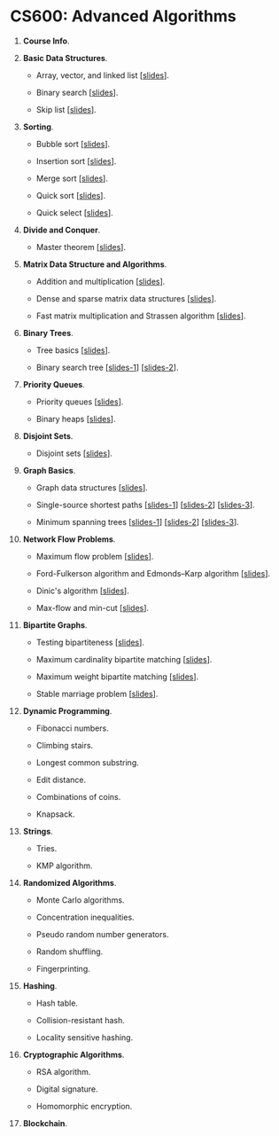 # CS600: Advanced Algorithms



1. **Course Info**.

2. **Basic Data Structures**.
	
	* Array, vector, and linked list [[slides](https://github.com/wangshusen/AdvancedAlgorithms/blob/master/Slides/2_Basic_1.pdf)].
	
	* Binary search [[slides](https://github.com/wangshusen/AdvancedAlgorithms/blob/master/Slides/2_Basic_2.pdf)].

	* Skip list [[slides](https://github.com/wangshusen/AdvancedAlgorithms/blob/master/Slides/2_Basic_3.pdf)].


3. **Sorting**.
	
	* Bubble sort [[slides](https://github.com/wangshusen/AdvancedAlgorithms/blob/master/Slides/3_Sorting_1.pdf)].
	
	* Insertion sort [[slides](https://github.com/wangshusen/AdvancedAlgorithms/blob/master/Slides/3_Sorting_2.pdf)].

	* Merge sort [[slides](https://github.com/wangshusen/AdvancedAlgorithms/blob/master/Slides/3_Sorting_3.pdf)].
	
	* Quick sort [[slides](https://github.com/wangshusen/AdvancedAlgorithms/blob/master/Slides/3_Sorting_4.pdf)].
	
	* Quick select [[slides](https://github.com/wangshusen/AdvancedAlgorithms/blob/master/Slides/3_Sorting_5.pdf)].
	

4. **Divide and Conquer**.
	
	* Master theorem [[slides](https://github.com/wangshusen/AdvancedAlgorithms/blob/master/Slides/4_DC.pdf)].


5. **Matrix Data Structure and Algorithms**.
	
	* Addition and multiplication [[slides](https://github.com/wangshusen/AdvancedAlgorithms/blob/master/Slides/5_Matrix_1.pdf)].
	
	* Dense and sparse matrix data structures [[slides](https://github.com/wangshusen/AdvancedAlgorithms/blob/master/Slides/5_Matrix_2.pdf)].

	* Fast matrix multiplication and Strassen algorithm [[slides](https://github.com/wangshusen/AdvancedAlgorithms/blob/master/Slides/5_Matrix_3.pdf)].
	

6. **Binary Trees**.
	
	* Tree basics [[slides](https://github.com/wangshusen/AdvancedAlgorithms/blob/master/Slides/6_Trees_1.pdf)].
	
	* Binary search tree 
	  [[slides-1](https://github.com/wangshusen/AdvancedAlgorithms/blob/master/Slides/6_Trees_2.pdf)]
	  [[slides-2](https://github.com/wangshusen/AdvancedAlgorithms/blob/master/Slides/6_Trees_3.pdf)].
	

7. **Priority Queues**.
	
	* Priority queues [[slides](https://github.com/wangshusen/AdvancedAlgorithms/blob/master/Slides/7_PQ_1.pdf)].
	
	* Binary heaps [[slides](https://github.com/wangshusen/AdvancedAlgorithms/blob/master/Slides/7_PQ_2.pdf)].
	

8. **Disjoint Sets**.

	* Disjoint sets 
	  [[slides](https://github.com/wangshusen/AdvancedAlgorithms/blob/master/Slides/8_Sets_1.pdf)].

9. **Graph Basics**.

	* Graph data structures
	  [[slides](https://github.com/wangshusen/AdvancedAlgorithms/blob/master/Slides/9_Graphs_1.pdf)].

	* Single-source shortest paths
	  [[slides-1](https://github.com/wangshusen/AdvancedAlgorithms/blob/master/Slides/9_Graphs_2.pdf)]
	  [[slides-2](https://github.com/wangshusen/AdvancedAlgorithms/blob/master/Slides/9_Graphs_3.pdf)]
	  [[slides-3](https://github.com/wangshusen/AdvancedAlgorithms/blob/master/Slides/9_Graphs_4.pdf)].

	* Minimum spanning trees
	  [[slides-1](https://github.com/wangshusen/AdvancedAlgorithms/blob/master/Slides/9_Graphs_5.pdf)]
	  [[slides-2](https://github.com/wangshusen/AdvancedAlgorithms/blob/master/Slides/9_Graphs_6.pdf)]
	  [[slides-3](https://github.com/wangshusen/AdvancedAlgorithms/blob/master/Slides/9_Graphs_7.pdf)].


10. **Network Flow Problems**.

	* Maximum flow problem
	  [[slides](https://github.com/wangshusen/AdvancedAlgorithms/blob/master/Slides/10_Flow_1.pdf)].

	* Ford-Fulkerson algorithm and Edmonds–Karp algorithm
	  [[slides](https://github.com/wangshusen/AdvancedAlgorithms/blob/master/Slides/10_Flow_2.pdf)].

	* Dinic's algorithm
	  [[slides](https://github.com/wangshusen/AdvancedAlgorithms/blob/master/Slides/10_Flow_3.pdf)].
	
	* Max-flow and min-cut
	  [[slides](https://github.com/wangshusen/AdvancedAlgorithms/blob/master/Slides/10_Flow_4.pdf)].


11. **Bipartite Graphs**.

	* Testing bipartiteness
	  [[slides](https://github.com/wangshusen/AdvancedAlgorithms/blob/master/Slides/11_BiGraph_1.pdf)].

	* Maximum cardinality bipartite matching
	  [[slides](https://github.com/wangshusen/AdvancedAlgorithms/blob/master/Slides/11_BiGraph_2.pdf)].

	* Maximum weight bipartite matching
	  [[slides](https://github.com/wangshusen/AdvancedAlgorithms/blob/master/Slides/11_BiGraph_3.pdf)].
	
	* Stable marriage problem
	  [[slides](https://github.com/wangshusen/AdvancedAlgorithms/blob/master/Slides/11_BiGraph_4.pdf)].


12. **Dynamic Programming**.

	* Fibonacci numbers.

	* Climbing stairs.

	* Longest common substring.

	* Edit distance.

	* Combinations of coins.

	* Knapsack.


13. **Strings**.

	* Tries.

	* KMP algorithm.


14. **Randomized Algorithms**.

	* Monte Carlo algorithms.

	* Concentration inequalities.

	* Pseudo random number generators.

	* Random shuffling.

	* Fingerprinting.


15. **Hashing**.

	* Hash table.

	* Collision-resistant hash.

	* Locality sensitive hashing.


16. **Cryptographic Algorithms**.

	* RSA algorithm.

	* Digital signature.

	* Homomorphic encryption.


17. **Blockchain**.



